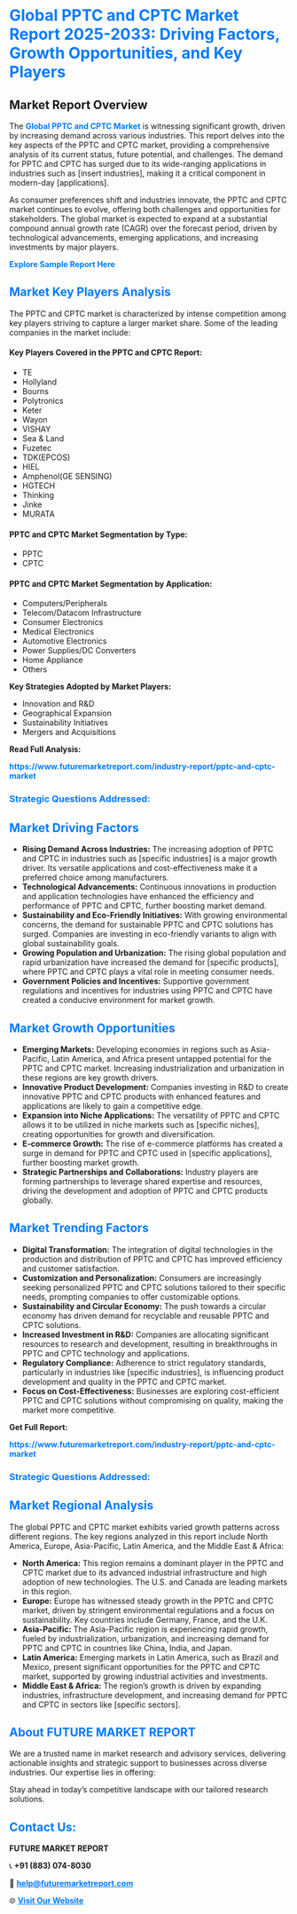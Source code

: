 <h1 style="color: #007BFF;">Global PPTC and CPTC Market Report 2025-2033: Driving Factors, Growth Opportunities, and Key Players</h1>

<section id="overview">
<h2>Market Report Overview</h2>
<p>The <a href="https://www.futuremarketreport.com/industry-report/pptc-and-cptc-market" style="color: #007BFF; text-decoration: none;"><strong>Global PPTC and CPTC Market</strong></a> is witnessing significant growth, driven by increasing demand across various industries. This report delves into the key aspects of the PPTC and CPTC market, providing a comprehensive analysis of its current status, future potential, and challenges. The demand for PPTC and CPTC has surged due to its wide-ranging applications in industries such as [insert industries], making it a critical component in modern-day [applications].</p>
<p>As consumer preferences shift and industries innovate, the PPTC and CPTC market continues to evolve, offering both challenges and opportunities for stakeholders. The global market is expected to expand at a substantial compound annual growth rate (CAGR) over the forecast period, driven by technological advancements, emerging applications, and increasing investments by major players.</p>
</section>

<section id="overview">
<p><a href="https://www.futuremarketreport.com/request-sample/reportId=75705" style="color: #007BFF; text-decoration: none;"><strong>Explore Sample Report Here</strong></a></p>
</section>

<section id="key-players">
<h2 style="color: #007BFF;">Market Key Players Analysis</h2>
<p>The PPTC and CPTC market is characterized by intense competition among key players striving to capture a larger market share. Some of the leading companies in the market include:</p>
<h4>Key Players Covered in the PPTC and CPTC Report:</h4>
<ul><li>TE</li><li>Hollyland</li><li>Bourns</li><li>Polytronics</li><li>Keter</li><li>Wayon</li><li>VISHAY</li><li>Sea &amp; Land</li><li>Fuzetec</li><li>TDK(EPCOS)</li><li>HIEL</li><li>Amphenol(GE SENSING)</li><li>HGTECH</li><li>Thinking</li><li>Jinke</li><li>MURATA</li></ul>
<h4>PPTC and CPTC Market Segmentation by Type:</h4>
<ul><li>PPTC</li><li>CPTC</li></ul>

<h4>PPTC and CPTC Market Segmentation by Application:</h4>
<ul><li>Computers/Peripherals</li><li>Telecom/Datacom Infrastructure</li><li>Consumer Electronics</li><li>Medical Electronics</li><li>Automotive Electronics</li><li>Power Supplies/DC Converters</li><li>Home Appliance</li><li>Others</li></ul>
<p><strong>Key Strategies Adopted by Market Players:</strong></p>
<ul>
<li>Innovation and R&D</li>
<li>Geographical Expansion</li>
<li>Sustainability Initiatives</li>
<li>Mergers and Acquisitions</li>
</ul>
</section>

<section>
<p><strong>Read Full Analysis: </strong></p><a href="https://www.futuremarketreport.com/industry-report/pptc-and-cptc-market" style="color: #007BFF; text-decoration: none;"><strong>https://www.futuremarketreport.com/industry-report/pptc-and-cptc-market</strong></a>
<h3 style="color: #007BFF;">Strategic Questions Addressed:</h3>
</section>

<section id="driving-factors">
<h2 style="color: #007BFF;">Market Driving Factors</h2>
<ul>
<li><strong>Rising Demand Across Industries:</strong> The increasing adoption of PPTC and CPTC in industries such as [specific industries] is a major growth driver. Its versatile applications and cost-effectiveness make it a preferred choice among manufacturers.</li>
<li><strong>Technological Advancements:</strong> Continuous innovations in production and application technologies have enhanced the efficiency and performance of PPTC and CPTC, further boosting market demand.</li>
<li><strong>Sustainability and Eco-Friendly Initiatives:</strong> With growing environmental concerns, the demand for sustainable PPTC and CPTC solutions has surged. Companies are investing in eco-friendly variants to align with global sustainability goals.</li>
<li><strong>Growing Population and Urbanization:</strong> The rising global population and rapid urbanization have increased the demand for [specific products], where PPTC and CPTC plays a vital role in meeting consumer needs.</li>
<li><strong>Government Policies and Incentives:</strong> Supportive government regulations and incentives for industries using PPTC and CPTC have created a conducive environment for market growth.</li>
</ul>
</section>

<section id="growth-opportunities">
<h2 style="color: #007BFF;">Market Growth Opportunities</h2>
<ul>
<li><strong>Emerging Markets:</strong> Developing economies in regions such as Asia-Pacific, Latin America, and Africa present untapped potential for the PPTC and CPTC market. Increasing industrialization and urbanization in these regions are key growth drivers.</li>
<li><strong>Innovative Product Development:</strong> Companies investing in R&D to create innovative PPTC and CPTC products with enhanced features and applications are likely to gain a competitive edge.</li>
<li><strong>Expansion into Niche Applications:</strong> The versatility of PPTC and CPTC allows it to be utilized in niche markets such as [specific niches], creating opportunities for growth and diversification.</li>
<li><strong>E-commerce Growth:</strong> The rise of e-commerce platforms has created a surge in demand for PPTC and CPTC used in [specific applications], further boosting market growth.</li>
<li><strong>Strategic Partnerships and Collaborations:</strong> Industry players are forming partnerships to leverage shared expertise and resources, driving the development and adoption of PPTC and CPTC products globally.</li>
</ul>
</section>

<section id="trending-factors">
<h2 style="color: #007BFF;">Market Trending Factors</h2>
<ul>
<li><strong>Digital Transformation:</strong> The integration of digital technologies in the production and distribution of PPTC and CPTC has improved efficiency and customer satisfaction.</li>
<li><strong>Customization and Personalization:</strong> Consumers are increasingly seeking personalized PPTC and CPTC solutions tailored to their specific needs, prompting companies to offer customizable options.</li>
<li><strong>Sustainability and Circular Economy:</strong> The push towards a circular economy has driven demand for recyclable and reusable PPTC and CPTC solutions.</li>
<li><strong>Increased Investment in R&D:</strong> Companies are allocating significant resources to research and development, resulting in breakthroughs in PPTC and CPTC technology and applications.</li>
<li><strong>Regulatory Compliance:</strong> Adherence to strict regulatory standards, particularly in industries like [specific industries], is influencing product development and quality in the PPTC and CPTC market.</li>
<li><strong>Focus on Cost-Effectiveness:</strong> Businesses are exploring cost-efficient PPTC and CPTC solutions without compromising on quality, making the market more competitive.</li>
</ul>
</section>

<section>
<p><strong>Get Full Report: </strong></p><a href="https://www.futuremarketreport.com/industry-report/pptc-and-cptc-market" style="color: #007BFF; text-decoration: none;"><strong>https://www.futuremarketreport.com/industry-report/pptc-and-cptc-market</strong></a>
<h3 style="color: #007BFF;">Strategic Questions Addressed:</h3>
</section>


<section id="regional-analysis">
<h2 style="color: #007BFF;">Market Regional Analysis</h2>
<p>The global PPTC and CPTC market exhibits varied growth patterns across different regions. The key regions analyzed in this report include North America, Europe, Asia-Pacific, Latin America, and the Middle East & Africa:</p>
<ul>
<li><strong>North America:</strong> This region remains a dominant player in the PPTC and CPTC market due to its advanced industrial infrastructure and high adoption of new technologies. The U.S. and Canada are leading markets in this region.</li>
<li><strong>Europe:</strong> Europe has witnessed steady growth in the PPTC and CPTC market, driven by stringent environmental regulations and a focus on sustainability. Key countries include Germany, France, and the U.K.</li>
<li><strong>Asia-Pacific:</strong> The Asia-Pacific region is experiencing rapid growth, fueled by industrialization, urbanization, and increasing demand for PPTC and CPTC in countries like China, India, and Japan.</li>
<li><strong>Latin America:</strong> Emerging markets in Latin America, such as Brazil and Mexico, present significant opportunities for the PPTC and CPTC market, supported by growing industrial activities and investments.</li>
<li><strong>Middle East & Africa:</strong> The region’s growth is driven by expanding industries, infrastructure development, and increasing demand for PPTC and CPTC in sectors like [specific sectors].</li>
</ul>
</section>

<footer>
<h2 style="color: #007BFF;">About FUTURE MARKET REPORT</h2>
<p>We are a trusted name in market research and advisory services, delivering actionable insights and strategic support to businesses across diverse industries. Our expertise lies in offering:</p>

<p>Stay ahead in today’s competitive landscape with our tailored research solutions.</p>

<h2 style="color: #007BFF;">Contact Us:</h2>
<p><strong>FUTURE MARKET REPORT</strong></p>
<p>📞 <strong>+91 (883) 074-8030</strong></p>
<p>📧 <strong><a href="mailto:help@futuremarketreport.com" style="color: #007BFF;">help@futuremarketreport.com</a></strong></p>
<p>🌐 <strong><a href="https://www.futuremarketreport.com/" style="color: #007BFF;">Visit Our Website</a></strong></p>
</footer>